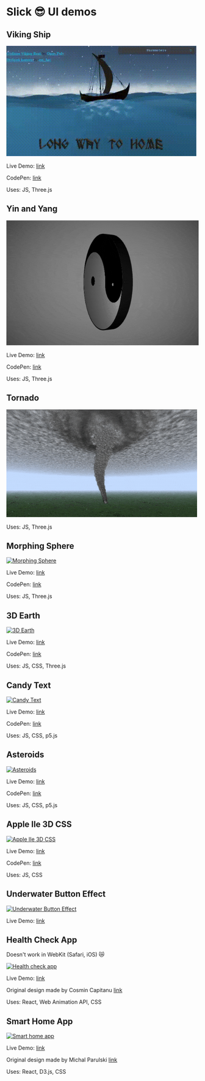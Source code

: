 # Slick 😎 UI demos

## Viking Ship

[![Viking Ship](vikingShip.gif)](http://marianban.github.io/sea/index.html)

Live Demo: [link](http://marianban.github.io/sea/index.html)

CodePen: [link](https://codepen.io/marianban/full/MWEogJv)

Uses: JS, Three.js

## Yin and Yang

[![Yin and Yang](YinYang3D.gif)](http://marianban.github.io/yin-and-yang/index.html)

Live Demo: [link](http://marianban.github.io/yin-and-yang/index.html)

CodePen: [link](https://codepen.io/marianban/full/jOLGOjM)

Uses: JS, Three.js

## Tornado

[![Tornado](tornado-optimized.gif)](http://marianban.github.io/tornado/index.html)

Uses: JS, Three.js

## Morphing Sphere

[![Morphing Sphere](MorphingSphere-optimized.gif)](http://marianban.github.io/sphere/index.html)

Live Demo: [link](http://marianban.github.io/sphere/index.html)

CodePen: [link](https://codepen.io/marianban/full/LYxLpmW)

Uses: JS, Three.js

## 3D Earth

[![3D Earth](earth-optimize.gif)](http://marianban.github.io/earth/index.html)

Live Demo: [link](http://marianban.github.io/earth/index.html)

CodePen: [link](https://codepen.io/marianban/full/bGBXmvJ)

Uses: JS, CSS, Three.js

## Candy Text

[![Candy Text](candy-text-optimized.gif)](http://marianban.github.io/candy-text/index.html)

Live Demo: [link](http://marianban.github.io/candy-text/index.html)

CodePen: [link](https://codepen.io/marianban/full/OJbVLeN)

Uses: JS, CSS, p5.js

## Asteroids

[![Asteroids](asteroids-7.gif)](http://marianban.github.io/asteroids/index.html)

Live Demo: [link](http://marianban.github.io/asteroids/index.html)

CodePen: [link](https://codepen.io/marianban/pen/zYBXGRV)

Uses: JS, CSS, p5.js

## Apple IIe 3D CSS

[![Apple IIe 3D CSS](AppleIIe.png)](http://marianban.github.io/apple-IIe/index.html)

Live Demo: [link](http://marianban.github.io/apple-IIe/index.html)

CodePen: [link](https://codepen.io/marianban/pen/mdeVBKo)

Uses: JS, CSS

## Underwater Button Effect

[![Underwater Button Effect](underwater-btn-effect.gif)](http://marianban.github.io/underwater-button-effect/index.html)

Live Demo: [link](http://marianban.github.io/underwater-button-effect/index.html)

## Health Check App

Doesn't work in WebKit (Safari, iOS) 😿

[![Health check app](health-check-app.gif)](http://marianban.github.io/health-check/index.html)

Live Demo: [link](http://marianban.github.io/health-check/index.html)

Original design made by Cosmin Capitanu [link](https://dribbble.com/shots/8584111-Health-Check)

Uses: React, Web Animation API, CSS

## Smart Home App

[![Smart home app](smart-home-app.gif)](http://marianban.github.io/smart-home-app/index.html)

Live Demo: [link](http://marianban.github.io/smart-home-app/index.html)

Original design made by Michal Parulski [link](https://dribbble.com/shots/6914699-Smart-Home-App)

Uses: React, D3.js, CSS
